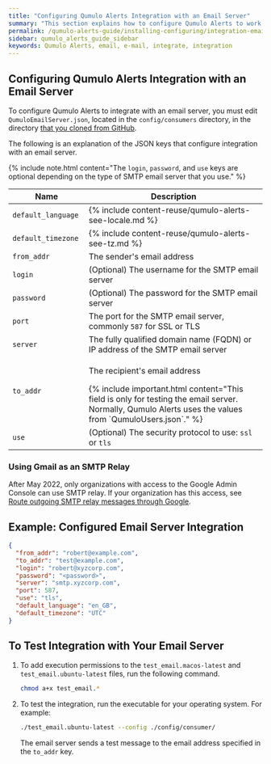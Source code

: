 ```yaml
---
title: "Configuring Qumulo Alerts Integration with an Email Server"
summary: "This section explains how to configure Qumulo Alerts to work with an email server."
permalink: /qumulo-alerts-guide/installing-configuring/integration-email-server.html
sidebar: qumulo_alerts_guide_sidebar
keywords: Qumulo Alerts, email, e-mail, integrate, integration
---
```


## Configuring Qumulo Alerts Integration with an Email Server
To configure Qumulo Alerts to integrate with an email server, you must edit `QumuloEmailServer.json`, located in the `config/consumers` directory, in the directory [that you cloned from GitHub](installing-connecting-to-qumulo-cluster.md#clone-qumuloalerts-repository).

The following is an explanation of the JSON keys that configure integration with an email server.

{% include note.html content="The `login`, `password`, and `use` keys are optional depending on the type of SMTP email server that you use." %}

<table>
  <colgroup>
    <col span="1" style="width: 30%;">
    <col span="1" style="width: 70%;">
  </colgroup>
<thead>
  <tr>
    <th>Name</th>
    <th>Description</th>
  </tr>
</thead>
<tbody>
  <tr>
    <td><code>default_language</code></td>
    <td>
      {% include content-reuse/qumulo-alerts-see-locale.md %}
    </td>
  </tr>
  <tr>
    <td><code>default_timezone</code></td>
    <td>
      {% include content-reuse/qumulo-alerts-see-tz.md %}
    </td>
  </tr>  
  <tr>
    <td><code>from_addr</code></td>
    <td>The sender's email address</td>
  </tr>
  <tr>
    <td><code>login</code></td>
    <td>(Optional) The username for the SMTP email server</td>
  </tr>
  <tr>
    <td><code>password</code></td>
    <td>(Optional) The password for the SMTP email server</td>
  </tr>
  <tr>
    <td><code>port</code></td>
    <td>The port for the SMTP email server, commonly <code>587</code> for SSL or TLS</td>
  </tr>  
  <tr>
    <td><code>server</code></td>
    <td>The fully qualified domain name (FQDN) or IP address of the SMTP email server</td>
  </tr>  
  <tr>
    <td><code>to_addr</code></td>
    <td>
      <p>The recipient's email address</p>
      {% include important.html content="This field is only for testing the email server. Normally, Qumulo Alerts uses the values from `QumuloUsers.json`." %}
    </td>
  </tr>
  <tr>
    <td><code>use</code></td>
    <td>(Optional) The security protocol to use: <code>ssl</code> or <code>tls</code></td>
  </tr>  
</tbody>
</table>

### Using Gmail as an SMTP Relay
After May 2022, only organizations with access to the Google Admin Console can use SMTP relay. If your organization has this access, see [Route outgoing SMTP relay messages through Google](https://support.google.com/a/answer/2956491?hl=en).

## Example: Configured Email Server Integration

```json
{
  "from_addr": "robert@example.com",
  "to_addr": "test@example.com",
  "login": "robert@xyzcorp.com",
  "password": "<password>",
  "server": "smtp.xyzcorp.com",
  "port": 587,
  "use": "tls",
  "default_language": "en_GB",
  "default_timezone": "UTC"
}
```

## To Test Integration with Your Email Server
1. To add execution permissions to the `test_email.macos-latest` and `test_email.ubuntu-latest` files, run the following command.

   ```bash
   chmod a+x test_email.*
   ```
   
1. To test the integration, run the executable for your operating system. For example:

   ```bash
   ./test_email.ubuntu-latest --config ./config/consumer/
   ```

   The email server sends a test message to the email address specified in the `to_addr` key.
